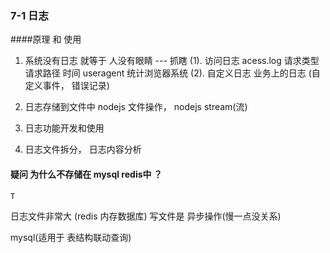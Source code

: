 ### 7-1  日志

####原理 和 使用

1. 系统没有日志 就等于 人没有眼睛  --- 抓瞎
    (1). 访问日志 acess.log 
            请求类型 请求路径 时间  useragent 统计浏览器系统
    (2). 自定义日志 业务上的日志 (自定义事件， 错误记录)

2. 日志存储到文件中    nodejs 文件操作， nodejs stream(流)
3. 日志功能开发和使用
4. 日志文件拆分， 日志内容分析 



#### 疑问 为什么不存储在 mysql redis中 ？
    T
日志文件非常大 (redis 内存数据库)
写文件是 异步操作(慢一点没关系)

mysql(适用于 表结构联动查询)
